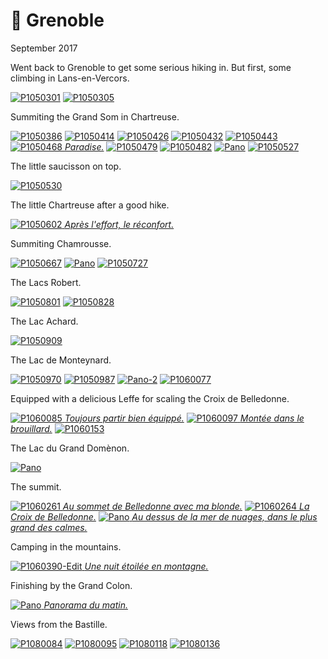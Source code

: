 # 🚠 Grenoble
September 2017

Went back to Grenoble to get some serious hiking in. But first, some
climbing in Lans-en-Vercors.

[![P1050301](/photos/hd/P1050301.jpg)](/photos/P1050301.md)
[![P1050305](/photos/hd/P1050305.jpg)](/photos/P1050305.md)

Summiting the Grand Som in Chartreuse.

[![P1050386](/photos/hd/P1050386.jpg)](/photos/P1050386.md)
[![P1050414](/photos/hd/P1050414.jpg)](/photos/P1050414.md)
[![P1050426](/photos/hd/P1050426.jpg)](/photos/P1050426.md)
[![P1050432](/photos/hd/P1050432.jpg)](/photos/P1050432.md)
[![P1050443](/photos/hd/P1050443.jpg)](/photos/P1050443.md)
[![P1050468](/photos/hd/P1050468.jpg) *Paradise.*](/photos/P1050468.md)
[![P1050479](/photos/hd/P1050479.jpg)](/photos/P1050479.md)
[![P1050482](/photos/hd/P1050482.jpg)](/photos/P1050482.md)
[![Pano](/photos/hd/P1050488-Pano.jpg)](/photos/P1050488-Pano.md)
[![P1050527](/photos/hd/P1050527.jpg)](/photos/P1050527.md)

The little saucisson on top.

[![P1050530](/photos/hd/P1050530.jpg)](/photos/P1050530.md)

The little Chartreuse after a good hike.

[![P1050602](/photos/hd/P1050602.jpg) *Après l'effort, le réconfort.*](/photos/P1050602.md)

Summiting Chamrousse.

[![P1050667](/photos/hd/P1050667.jpg)](/photos/P1050667.md)
[![Pano](/photos/hd/P1050702-Pano.jpg)](/photos/P1050702-Pano.md)
[![P1050727](/photos/hd/P1050727.jpg)](/photos/P1050727.md)

The Lacs Robert.

[![P1050801](/photos/hd/P1050801.jpg)](/photos/P1050801.md)
[![P1050828](/photos/hd/P1050828.jpg)](/photos/P1050828.md)

The Lac Achard.

[![P1050909](/photos/hd/P1050909.jpg)](/photos/P1050909.md)

The Lac de Monteynard.

[![P1050970](/photos/hd/P1050970.jpg)](/photos/P1050970.md)
[![P1050987](/photos/hd/P1050987.jpg)](/photos/P1050987.md)
[![Pano-2](/photos/hd/P1060024-Pano.jpg)](/photos/P1060024-Pano.md)
[![P1060077](/photos/hd/P1060077.jpg)](/photos/P1060077.md)

Equipped with a delicious Leffe for scaling the Croix de Belledonne.

[![P1060085](/photos/hd/P1060085.jpg) *Toujours partir bien équippé.*](/photos/P1060085.md)
[![P1060097](/photos/hd/P1060097.jpg) *Montée dans le brouillard.*](/photos/P1060097.md)
[![P1060153](/photos/hd/P1060153.jpg)](/photos/P1060153.md)

The Lac du Grand Domènon.

[![Pano](/photos/hd/P1060158-Pano.jpg)](/photos/P1060158-Pano.md)

The summit.

[![P1060261](/photos/hd/P1060261.jpg) *Au sommet de Belledonne avec ma blonde.*](/photos/P1060261.md)
[![P1060264](/photos/hd/P1060264.jpg) *La Croix de Belledonne.*](/photos/P1060264.md)
[![Pano](/photos/hd/P1060265-Pano.jpg) *Au dessus de la mer de nuages, dans le plus grand des calmes.* ](/photos/P1060265-Pano.md)

Camping in the mountains.

[![P1060390-Edit](/photos/hd/P1060390-Edit.jpg) *Une nuit étoilée en montagne.*](/photos/P1060390-Edit.md)

Finishing by the Grand Colon.

[![Pano](/photos/hd/P1060434-Pano.jpg) *Panorama du matin.*](/photos/P1060434-Pano.md)

Views from the Bastille.

[![P1080084](/photos/hd/P1080084.jpg)](/photos/P1080084.md)
[![P1080095](/photos/hd/P1080095.jpg)](/photos/P1080095.md)
[![P1080118](/photos/hd/P1080118.jpg)](/photos/P1080118.md)
[![P1080136](/photos/hd/P1080136.jpg)](/photos/P1080136.md)
